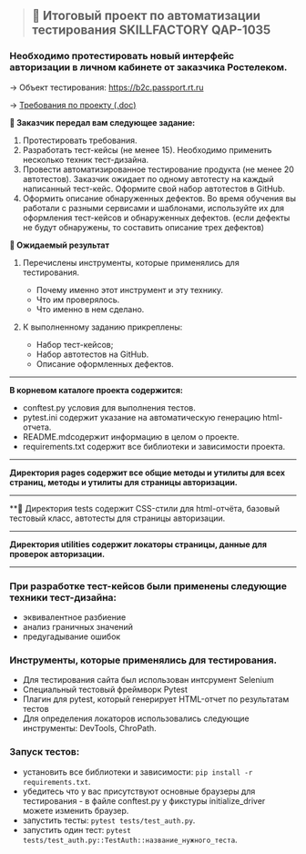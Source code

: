 >## :briefcase: Итоговый проект по автоматизации тестирования SKILLFACTORY QAP-1035

### Необходимо протестировать новый интерфейс авторизации в личном кабинете от заказчика Ростелеком.

→ Объект тестирования: https://b2c.passport.rt.ru


→ [Требования по проекту (.doc)](https://docs.google.com/document/d/12yoTwHSTXxIUQQCH32OvlSd3QYUt_aQk/edit)


**:bookmark_tabs: Заказчик передал вам следующее задание:**

1. Протестировать требования.
2. Разработать тест-кейсы (не менее 15). Необходимо применить несколько техник тест-дизайна.
3. Провести автоматизированное тестирование продукта (не менее 20 автотестов). Заказчик ожидает по одному автотесту на каждый написанный тест-кейс. Оформите свой набор автотестов в GitHub.
4. Оформить описание обнаруженных дефектов. Во время обучения вы работали с разными сервисами и шаблонами, используйте их для оформления тест-кейсов и обнаруженных дефектов. (если дефекты не будут обнаружены, то составить описание трех дефектов)

**:bookmark_tabs: Ожидаемый результат**

1. Перечислены инструменты, которые применялись для тестирования.

   * Почему именно этот инструмент и эту технику.
   * Что им проверялось.
   * Что именно в нем сделано.
   
2. К выполненному заданию прикреплены:

   * Набор тест-кейсов;
   * Набор автотестов на GitHub.
   * Описание оформленных дефектов.

***
**В корневом каталоге проекта содержится:**
* conftest.py условия для выполнения тестов.
* pytest.ini содержит указание на автоматическую генерацию html-отчета.
* README.mdсодержит информацию в целом о проекте.
* requirements.txt содержит все библиотеки и зависимости проекта.
***
**Директория pages содержит все общие методы и утилиты для всех страниц, методы и утилиты для страницы авторизации.**
***
**:bookmark_tabs: Директория tests содержит CSS-стили для html-отчёта, базовый тестовый класс, автотесты для страницы авторизации.
***
**Директория utilities содержит локаторы страницы, данные для проверок авторизации.**
***


### При разработке тест-кейсов были применены следующие техники тест-дизайна: 
 
* эквивалентное разбиение
* анализ граничных значений
* предугадывание ошибок


### Инструменты, которые применялись для тестирования.

* Для тестирования сайта был использован 
интсрумент Selenium
* Специальный тестовый фреймворк Pytest
* Плагин для pytest, который генерирует HTML-отчет по результатам тестов 
* Для определения локаторов использовались 
следующие инструменты: DevTools, ChroPath.

### Запуск тестов:
* установить все библиотеки и зависимости: `pip install -r requirements.txt`.
* убедитесь что у вас присутствуют основные браузеры для тестирования - в файле conftest.py у фикстуры initialize_driver можете изменить браузер.
* запустить тесты: `pytest tests/test_auth.py`.
* запустить один тест: `pytest tests/test_auth.py::TestAuth::название_нужного_теста`.


